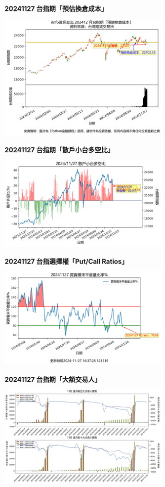 ## 20241127 台指期「預估換倉成本」
![](images/txfcost.png)

## 20241127 台指期「散戶小台多空比」
![](images/bbiri.png)

## 20241127 台指選擇權「Put/Call Ratios」
![](images/pcratio.png)

## 20241127 台指期「大額交易人」
![](images/blocktrade.png)

